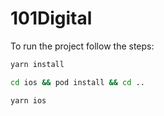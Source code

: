 # 101Digital
To run the project follow the steps:
```bash
yarn install
```
```bash
cd ios && pod install && cd ..
```
```bash
yarn ios
```
